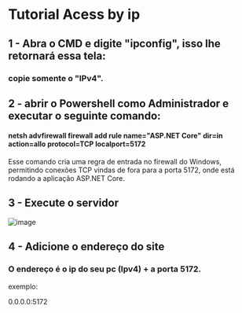 

# Tutorial Acess by ip

## 1 - Abra o CMD e digite "ipconfig", isso lhe retornará essa tela:


### copie somente o "IPv4".


## 2 - abrir o Powershell como Administrador e executar o seguinte comando:

#### netsh advfirewall firewall add rule name="ASP.NET Core" dir=in action=allo protocol=TCP localport=5172

Esse comando cria uma regra de entrada no firewall do Windows, permitindo conexões TCP vindas de fora para a porta 5172, onde está rodando a aplicação ASP.NET Core.

## 3 - Execute o servidor

![image](https://github.com/user-attachments/assets/400db568-4ee2-4807-b4df-00c5ba9a502b)

## 4 - Adicione o endereço do site

### O endereço é o ip do seu pc (Ipv4) + a porta 5172.

exemplo:

0.0.0.0:5172




